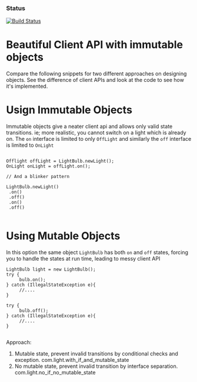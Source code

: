 ### Status
[![Build Status](https://api.travis-ci.org/codehackerr/if-to-not-if.png)](https://api.travis-ci.org/codehackerr/if-to-not-if.png)

Beautiful Client API with immutable objects
===========================================
Compare the following snippets for two different approaches on designing objects.
See the difference of client APIs and look at the code to see how it's implemented.


Usign Immutable Objects
========================
Immutable objects give a neater client api and allows only valid state transitions.
ie; more realistic, you cannot switch on a light which is already on. The `on` interface is limited to only `OffLight` and similarly the `off` interface is limited to `OnLight`
```

Offlight offLight = LightBulb.newLight();
OnLight onLight = offLight.on();

// And a blinker pattern

LightBulb.newLight()
 .on()
 .off()
 .on()
 .off()
 
```

Using Mutable Objects
=====================
In this option the same object `LightBulb` has both `on` and `off` states, forcing you to handle the states at run time, leading to messy client API

```
LightBulb light = new LightBulb();
try { 
     bulb.on();
} catch (IllegalStateException e){
     //....
}

try { 
     bulb.off();
} catch (IllegalStateException e){
     //....
}


```

Approach:

1. Mutable state, prevent invalid transitions by conditional checks and exception. com.light.with_if_and_mutable_state
2. No mutable state, prevent invalid transition by interface separation. com.light.no_if_no_mutable_state


